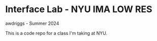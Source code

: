 # Interface Lab - NYU IMA LOW RES
awdriggs - Summer 2024

This is a code repo for a class I'm taking at NYU.
